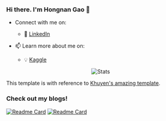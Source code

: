 <!-- Please don't remove this: Grab your social icons from https://github.com/carlsednaoui/gitsocial -->

### Hi there. I'm Hongnan Gao 👋

<!--
**gao-hongnan/gao-hongnan** is a ✨ _special_ ✨ repository because its `README.md` (this file) appears on your GitHub profile.
-->

- Connect with me on:
  - :office: [LinkedIn](https://sg.linkedin.com/in/reighnss)

- 📫 Learn more about me on:  
  - :bulb: [Kaggle](https://www.kaggle.com/reighns)

  
<p align="center">
  <img alt = "Stats" src = "https://github-readme-stats.vercel.app/api?username=gao-hongnan&show_icons=true&theme=onedark">
</p>


This template is with reference to [Khuyen's amazing template](https://github.com/khuyentran1401/khuyentran1401).

### Check out my blogs!

[![Readme Card](https://github-readme-stats.vercel.app/api/pin/?username=gao-hongnan&repo=gaohn-probability-stats)](https://gao-hongnan.github.io/gaohn-probability-stats/)
[![Readme Card](https://github-readme-stats.vercel.app/api/pin/?username=gao-hongnan&repo=gaohn-dsa)](https://gao-hongnan.github.io/gaohn-dsa/)
